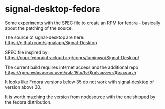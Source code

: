 # signal-desktop-fedora

Some experiments with the SPEC file to create an RPM for fedora - basically about the patching of the source.

The source of signal-desktop are here: https://github.com/signalapp/Signal-Desktop

SPEC file inspired by: https://copr.fedorainfracloud.org/coprs/luminoso/Signal-Desktop/

The current build requires internet access and the additional repo https://rpm.nodesource.com/pub_16.x/fc/$releasever/$basearch

It looks like Fedora versions below 35 do not work with signal-desktop of version above 30.

It is worth matching the version from nodesource with the one shipped by the fedora distribution.

